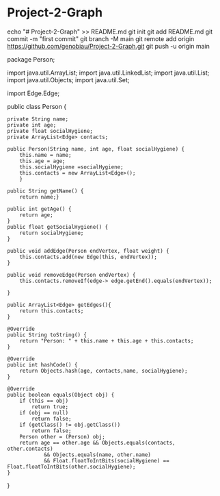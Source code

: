 # Project-2-Graph
echo "# Project-2-Graph" >> README.md
git init
git add README.md
git commit -m "first commit"
git branch -M main
git remote add origin https://github.com/genobiau/Project-2-Graph.git
git push -u origin main


package Person;

import java.util.ArrayList;
import java.util.LinkedList;
import java.util.List;
import java.util.Objects;
import java.util.Set;

import Edge.Edge;

public class Person {
	
	private String name;
	private int age;
	private float socialHygiene;
	private ArrayList<Edge> contacts;

	public Person(String name, int age, float socialHygiene) {
		this.name = name;
		this.age = age;
		this.socialHygiene =socialHygiene;
		this.contacts = new ArrayList<Edge>();
		}
	
	public String getName() {
		return name;}
	
	public int getAge() {
		return age;
	}
	public float getSocialHygiene() {
		return socialHygiene;
	}
	
	public void addEdge(Person endVertex, float weight) {
		this.contacts.add(new Edge(this, endVertex));
	}
	
	public void removeEdge(Person endVertex) {
		this.contacts.removeIf(edge-> edge.getEnd().equals(endVertex));

	}
	
	public ArrayList<Edge> getEdges(){
		return this.contacts;
	}
	
	@Override
	public String toString() {
		return "Person: " + this.name + this.age + this.contacts;
	}
	
	@Override
	public int hashCode() {
		return Objects.hash(age, contacts,name, socialHygiene);
	}

	@Override
	public boolean equals(Object obj) {
		if (this == obj)
			return true;
		if (obj == null)
			return false;
		if (getClass() != obj.getClass())
			return false;
		Person other = (Person) obj;
		return age == other.age && Objects.equals(contacts, other.contacts)
				&& Objects.equals(name, other.name)
				&& Float.floatToIntBits(socialHygiene) == Float.floatToIntBits(other.socialHygiene);
	}
}
	
